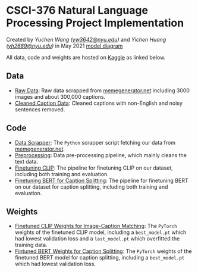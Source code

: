 # CSCI-376 Natural Language Processing Project Implementation
Created by *Yuchen Wang (yw3642@nyu.edu)* and *Yichen Huang (yh2689@nyu.edu)* in May 2021
[model diagram](https://github.com/Zacchaeus14/CSCI-376-Project-Implementation/blob/main/model_diagram.png?raw=true)

All data, code and weights are hosted on [Kaggle](www.kaggle.com) as linked below.
## Data
- [Raw Data](https://www.kaggle.com/zacchaeus/meme-project-raw): Raw data scrapped from [memegenerator.net](www.memegenerator.net) including 3000 images and about 300,000 captions.
- [Cleaned Caption Data](https://www.kaggle.com/zacchaeus/meme-project-clean-json): Cleaned captions with non-English and noisy sentences removed.
## Code
- [Data Scrapper](https://www.kaggle.com/zacchaeus/meme-data): The `Python` scrapper script fetching our data from [memegenerator.net](www.memegenerator.net).
- [Preprocessing](https://www.kaggle.com/zacchaeus/data-preprocess): Data pre-processing pipeline, which mainly cleans the text data.
- [Finetuning CLIP](https://www.kaggle.com/zacchaeus/clip-finetune): The pipeline for finetuning CLIP on our dataset, including both training and evaluation.
- [Finetuning BERT for Caption Splitting](https://www.kaggle.com/zacchaeus/bert-splitter): The pipeline for finetuning BERT on our dataset for caption splitting, including both training and evaluation.
## Weights
- [Finetuned CLIP Weights for Image-Caption Matching](https://www.kaggle.com/zacchaeus/clipfinetuneweights): The `PyTorch` weights of the finetuned CLIP model, including a `best_model.pt` which had lowest validation loss and a `last_model.pt` which overfitted the training data.
- [Fintuned BERT Weights for Caption Splitting](https://www.kaggle.com/zacchaeus/bert-splitter-dirty/settings): The `PyTorch` weights of the finetuned BERT model for caption splitting, including a `best_model.pt` which had lowest validation loss.
